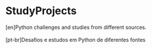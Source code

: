 # StudyProjects
[en]Python challenges and studies from different sources.
<br />
<br />
[pt-br]Desafios e estudos em Python de diferentes fontes
